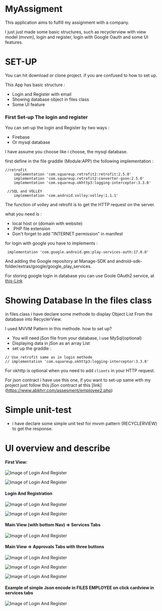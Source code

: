 # MyAssigment
This application aims to fulfill my assignment with a company.

I just just made some basic structures, such as recyclerview with view model (mvvm), login and register, login with Google Oauth and some UI features.


# SET-UP
You can hit download or clone project.
if you are confused to how to set up.

This App has basic structure :
- Login and Register with email
- Showing database object in files class
- Some UI feature

### First Set-up The login and register

You can set-up the login and Register by two ways :
- Firebase
- Or mysql database

I have assume you choose like i choose, the mysql database.

first define in the file graddle (Module:APP) the following implementation :

```
//retrofit
    implementation 'com.squareup.retrofit2:retrofit:2.5.0'
    implementation 'com.squareup.retrofit2:converter-gson:2.5.0'
    implementation 'com.squareup.okhttp3:logging-interceptor:3.3.0'
    
 //SQL and VOLLEY
    implementation 'com.android.volley:volley:1.1.1'
```
The function of volley and retrofit is to get the HTTP request on the server.

what you need is :
- local host or (domain with website)
- .PHP file extension
- Don't forget to add "INTERNET permission" in manifest

for login with google you have to implements :
```
 implementation 'com.google.android.gms:play-services-auth:17.0.0'
```
And adding the Google repository at Manage-SDK and android-sdk-folder/extras/google/google_play_services.

For storing google login in database you can use Goole OAuth2
service, at [this-Link](https://developers.google.com/identity/sign-in/android/backend-auth?authuser=1)

# Showing Database In the files class

in files.class i have declare some methode to display Object List
From the database into RecyclerView.

I used MVVM Pattern in this methode. how to set up?

- You will need jSon file from your database, i use MySql(optional)
- Displaying data in jSon as an array List
- set up the graddle :
```
// Use retrofit same as in login methode
// implementation 'com.squareup.okhttp3:logging-interceptor:3.3.0'
```
For okhttp is optional when you need to add `clients` in your HTTP request.

For json contract i have use this one, if you want to set-up same with my
project just follow this jSon contract at this [link] (https://www.abkhrr.com/assesment/employee2.php)

# Simple unit-test
- i have declare some simple unit test for mvvm pattern (RECYCLERVIEW) to get the response.

# UI overview and describe

#### First View:
![Image of Login And Register](http://www.abkhrr.com/assesment/ImagesGit/first-page-1.jpg)

![Image of Login And Register](http://www.abkhrr.com/assesment/ImagesGit/first-page-2.jpg)

#### Login And Registration

![Image of Login And Register](http://www.abkhrr.com/assesment/ImagesGit/login-app.jpg)

![Image of Login And Register](http://www.abkhrr.com/assesment/ImagesGit/register-app.jpg)

#### Main View (with bottom Nav) => Services Tabs

![Image of Login And Register](http://www.abkhrr.com/assesment/ImagesGit/services-tabs.jpg)

#### Main View => Approvals Tabs with three buttons

![Image of Login And Register](http://www.abkhrr.com/assesment/ImagesGit/threebuttos-1.jpg)

![Image of Login And Register](http://www.abkhrr.com/assesment/ImagesGit/threebuttos-2.jpg)

![Image of Login And Register](http://www.abkhrr.com/assesment/ImagesGit/threebuttos-3.jpg)


#### Example of simple Json encode in FILES EMPLOYEE on click cardview in services tabs

![Image of Login And Register](http://www.abkhrr.com/assesment/ImagesGit/card-view.jpg)

